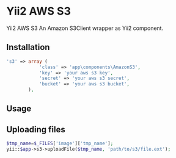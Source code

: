 # Yii2 AWS S3
Yii2 AWS S3
An Amazon S3Client wrapper as Yii2 component.

## Installation
```php
's3' => array (
            'class' => 'app\components\AmazonS3',
            'key' => 'your aws s3 key',
            'secret' => 'your aws s3 secret',
            'bucket' => 'your aws s3 bucket',
        ),
```
## Usage

## Uploading files
```php
$tmp_name=$_FILES['image']['tmp_name'];
yii::$app->s3->uploadFile($tmp_name, 'path/to/s3/file.ext');
```
